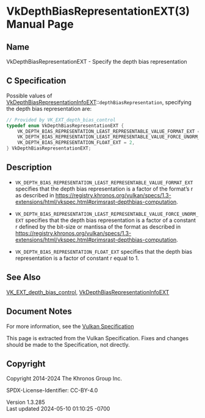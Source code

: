 # VkDepthBiasRepresentationEXT(3) Manual Page

## Name

VkDepthBiasRepresentationEXT - Specify the depth bias representation



## <a href="#_c_specification" class="anchor"></a>C Specification

Possible values of
[VkDepthBiasRepresentationInfoEXT](https://registry.khronos.org/vulkan/specs/1.3-extensions/man/html/VkDepthBiasRepresentationInfoEXT.html)::`depthBiasRepresentation`,
specifying the depth bias representation are:

``` c
// Provided by VK_EXT_depth_bias_control
typedef enum VkDepthBiasRepresentationEXT {
    VK_DEPTH_BIAS_REPRESENTATION_LEAST_REPRESENTABLE_VALUE_FORMAT_EXT = 0,
    VK_DEPTH_BIAS_REPRESENTATION_LEAST_REPRESENTABLE_VALUE_FORCE_UNORM_EXT = 1,
    VK_DEPTH_BIAS_REPRESENTATION_FLOAT_EXT = 2,
} VkDepthBiasRepresentationEXT;
```

## <a href="#_description" class="anchor"></a>Description

- `VK_DEPTH_BIAS_REPRESENTATION_LEAST_REPRESENTABLE_VALUE_FORMAT_EXT`
  specifies that the depth bias representation is a factor of the
  format’s r as described in <a
  href="https://registry.khronos.org/vulkan/specs/1.3-extensions/html/vkspec.html#primsrast-depthbias-computation"
  class="bare" target="_blank"
  rel="noopener">https://registry.khronos.org/vulkan/specs/1.3-extensions/html/vkspec.html#primsrast-depthbias-computation</a>.

- `VK_DEPTH_BIAS_REPRESENTATION_LEAST_REPRESENTABLE_VALUE_FORCE_UNORM_EXT`
  specifies that the depth bias representation is a factor of a constant
  r defined by the bit-size or mantissa of the format as described in <a
  href="https://registry.khronos.org/vulkan/specs/1.3-extensions/html/vkspec.html#primsrast-depthbias-computation"
  class="bare" target="_blank"
  rel="noopener">https://registry.khronos.org/vulkan/specs/1.3-extensions/html/vkspec.html#primsrast-depthbias-computation</a>.

- `VK_DEPTH_BIAS_REPRESENTATION_FLOAT_EXT` specifies that the depth bias
  representation is a factor of constant r equal to 1.

## <a href="#_see_also" class="anchor"></a>See Also

[VK_EXT_depth_bias_control](https://registry.khronos.org/vulkan/specs/1.3-extensions/man/html/VK_EXT_depth_bias_control.html),
[VkDepthBiasRepresentationInfoEXT](https://registry.khronos.org/vulkan/specs/1.3-extensions/man/html/VkDepthBiasRepresentationInfoEXT.html)

## <a href="#_document_notes" class="anchor"></a>Document Notes

For more information, see the <a
href="https://registry.khronos.org/vulkan/specs/1.3-extensions/html/vkspec.html#VkDepthBiasRepresentationEXT"
target="_blank" rel="noopener">Vulkan Specification</a>

This page is extracted from the Vulkan Specification. Fixes and changes
should be made to the Specification, not directly.

## <a href="#_copyright" class="anchor"></a>Copyright

Copyright 2014-2024 The Khronos Group Inc.

SPDX-License-Identifier: CC-BY-4.0

Version 1.3.285  
Last updated 2024-05-10 01:10:25 -0700
